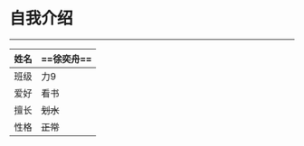 # 自我介绍 
---
| 姓名   | ==徐奕舟== |
| ------ | ---- |
| 班级 |  力9    |
| 爱好 | 看书  |
| 擅长 | ~~划水~~  |
| 性格 | ~~正常~~  |
